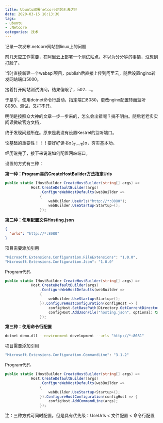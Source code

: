 ```yaml
---
title: Ubuntu部署netcore网站无法访问
date: 2020-03-15 16:13:30
tags:
- ubuntu
- .Netcore
categories: 技术
---
```


记录一次发布.netcore网站到linux上的问题

<!-- more -->

前几天应工作需要，在阿里云上部署一个测试站点。本以为分分钟的事情，没想到打脸了。

当时直接新建一个webapi项目，publish后直接上传到阿里云，随后设置nginx转发网站端口5000。

接着打开网站测试访问，结果傻眼了，502.....。

于是乎，使用dotnet命令行启动，指定端口8080，更改nginx配置转而监听8080。测试，又打不开。

明明是按照众大神的文章一步一步来的，怎么会出错呢？搞不明白。随后老老实实阅读微软官方文档，

终于发现问题所在。原来是我没有设置Kestrel的监听端口。

论基础的重要性！！！要好好读书o(╥﹏╥)o，夯实基本功。

经历说完了，接下来说说如何配置网站端口。

设置的方式有三种：

**第一种：Program类的CreateHostBuilder方法指定Urls**

```c#
public static IHostBuilder CreateHostBuilder(string[] args) =>
            Host.CreateDefaultBuilder(args)
                .ConfigureWebHostDefaults(webBuilder =>
                {
                    webBuilder.UseUrls("http://*:8080");
                    webBuilder.UseStartup<Startup>();
                });
```

**第二种：使用配置文件Hosting.json**

```json
{
  "urls": "http://*:8080"
}
```

项目需要添加引用

```C#
"Microsoft.Extensions.Configuration.FileExtensions": "1.0.0",
"Microsoft.Extensions.Configuration.Json": "1.0.0"
```

Program代码

```C#
public static IHostBuilder CreateHostBuilder(string[] args) =>
            Host.CreateDefaultBuilder(args)
                .ConfigureWebHostDefaults(webBuilder =>
                {
                    webBuilder.UseStartup<Startup>();
                }).ConfigureHostConfiguration(configHost => { 
                    configHost.SetBasePath(Directory.GetCurrentDirectory());
                    configHost.AddJsonFile("hosting.json", optional: true, reloadOnChange : true);
                });
```

**第三种：使用命令行配置**

```bash
dotnet demo.dll --environment development --urls "http://*:8081"
```

项目需要添加引用

```C#
"Microsoft.Extensions.Configuration.CommandLine": "3.1.2"
```

Program代码

```C#
public static IHostBuilder CreateHostBuilder(string[] args) =>
            Host.CreateDefaultBuilder(args)
                .ConfigureWebHostDefaults(webBuilder =>
                {
                    webBuilder.UseStartup<Startup>();
                }).ConfigureHostConfiguration(configHost => { 
                    configHost.AddCommandLine(args);
                });
```

注：三种方式可同时配置，但是具有优先级：UseUrls < 文件配置 < 命令行配置

